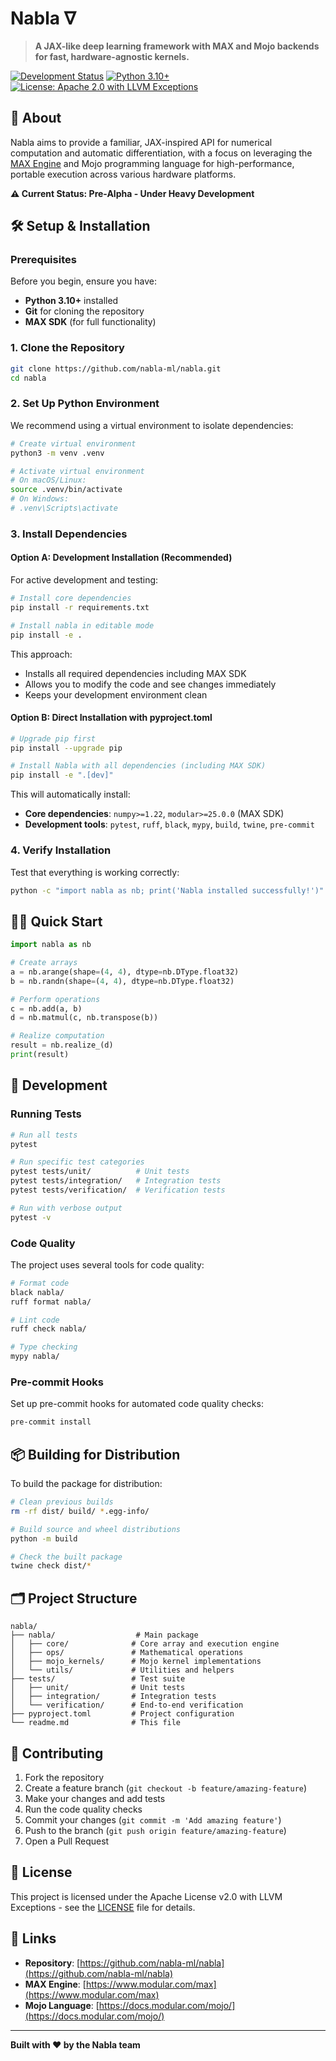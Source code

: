 # Nabla ∇

> **A JAX-like deep learning framework with MAX and Mojo backends for fast, hardware-agnostic kernels.**

[![Development Status](https://img.shields.io/badge/status-pre--alpha-red)](https://github.com/nabla-ml/nabla)
[![Python 3.10+](https://img.shields.io/badge/python-3.10+-blue.svg)](https://www.python.org/downloads/)
[![License: Apache 2.0 with LLVM Exceptions](https://img.shields.io/badge/License-Apache%202.0%20with%20LLVM%20Exceptions-blue.svg)](https://llvm.org/LICENSE.txt)

## 🚀 About

Nabla aims to provide a familiar, JAX-inspired API for numerical computation and automatic differentiation, with a focus on leveraging the [MAX Engine](https://www.modular.com/max) and Mojo programming language for high-performance, portable execution across various hardware platforms.

**⚠️ Current Status: Pre-Alpha - Under Heavy Development**

## 🛠️ Setup & Installation

### Prerequisites

Before you begin, ensure you have:
- **Python 3.10+** installed
- **Git** for cloning the repository
- **MAX SDK** (for full functionality)

### 1. Clone the Repository

```bash
git clone https://github.com/nabla-ml/nabla.git
cd nabla
```

### 2. Set Up Python Environment

We recommend using a virtual environment to isolate dependencies:

```bash
# Create virtual environment
python3 -m venv .venv

# Activate virtual environment
# On macOS/Linux:
source .venv/bin/activate
# On Windows:
# .venv\Scripts\activate
```

### 3. Install Dependencies

#### Option A: Development Installation (Recommended)

For active development and testing:

```bash
# Install core dependencies
pip install -r requirements.txt

# Install nabla in editable mode
pip install -e .
```

This approach:
- Installs all required dependencies including MAX SDK
- Allows you to modify the code and see changes immediately
- Keeps your development environment clean

#### Option B: Direct Installation with pyproject.toml

```bash
# Upgrade pip first
pip install --upgrade pip

# Install Nabla with all dependencies (including MAX SDK)
pip install -e ".[dev]"
```

This will automatically install:
- **Core dependencies**: `numpy>=1.22`, `modular>=25.0.0` (MAX SDK)
- **Development tools**: `pytest`, `ruff`, `black`, `mypy`, `build`, `twine`, `pre-commit`

### 4. Verify Installation

Test that everything is working correctly:

```bash
python -c "import nabla as nb; print('Nabla installed successfully!')"
```

## 🏃‍♂️ Quick Start

```python
import nabla as nb

# Create arrays
a = nb.arange(shape=(4, 4), dtype=nb.DType.float32)
b = nb.randn(shape=(4, 4), dtype=nb.DType.float32)

# Perform operations
c = nb.add(a, b)
d = nb.matmul(c, nb.transpose(b))

# Realize computation
result = nb.realize_(d)
print(result)
```

## 🧪 Development

### Running Tests

```bash
# Run all tests
pytest

# Run specific test categories
pytest tests/unit/          # Unit tests
pytest tests/integration/   # Integration tests
pytest tests/verification/  # Verification tests

# Run with verbose output
pytest -v
```

### Code Quality

The project uses several tools for code quality:

```bash
# Format code
black nabla/
ruff format nabla/

# Lint code
ruff check nabla/

# Type checking
mypy nabla/
```

### Pre-commit Hooks

Set up pre-commit hooks for automated code quality checks:

```bash
pre-commit install
```

## 📦 Building for Distribution

To build the package for distribution:

```bash
# Clean previous builds
rm -rf dist/ build/ *.egg-info/

# Build source and wheel distributions
python -m build

# Check the built package
twine check dist/*
```

## 🗂️ Project Structure

```
nabla/
├── nabla/                  # Main package
│   ├── core/              # Core array and execution engine
│   ├── ops/               # Mathematical operations
│   ├── mojo_kernels/      # Mojo kernel implementations
│   └── utils/             # Utilities and helpers
├── tests/                 # Test suite
│   ├── unit/              # Unit tests
│   ├── integration/       # Integration tests
│   └── verification/      # End-to-end verification
├── pyproject.toml         # Project configuration
└── readme.md              # This file
```

## 🤝 Contributing

1. Fork the repository
2. Create a feature branch (`git checkout -b feature/amazing-feature`)
3. Make your changes and add tests
4. Run the code quality checks
5. Commit your changes (`git commit -m 'Add amazing feature'`)
6. Push to the branch (`git push origin feature/amazing-feature`)
7. Open a Pull Request

## 📄 License

This project is licensed under the Apache License v2.0 with LLVM Exceptions - see the [LICENSE](LICENSE) file for details.

## 🔗 Links

- **Repository**: [https://github.com/nabla-ml/nabla](https://github.com/nabla-ml/nabla)
- **MAX Engine**: [https://www.modular.com/max](https://www.modular.com/max)
- **Mojo Language**: [https://docs.modular.com/mojo/](https://docs.modular.com/mojo/)

---

**Built with ❤️ by the Nabla team**

